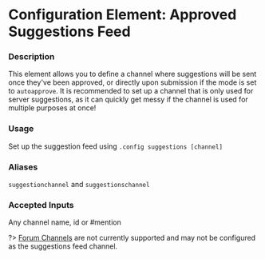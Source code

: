 # Configuration Element: Approved Suggestions Feed

### Description
This element allows you to define a channel where suggestions will be sent once they've been approved, or directly upon submission if the mode is set to `autoapprove`. It is recommended to set up a channel that is only used for server suggestions, as it can quickly get messy if the channel is used for multiple purposes at once!

### Usage
Set up the suggestion feed using `.config suggestions [channel]`

### Aliases
`suggestionchannel` and `suggestionschannel`

### Accepted Inputs
Any channel name, id or #mention


?> [Forum Channels](https://discord.com/blog/forum-channels-space-for-organized-conversation) are not currently supported and may not be configured as the suggestions feed channel.